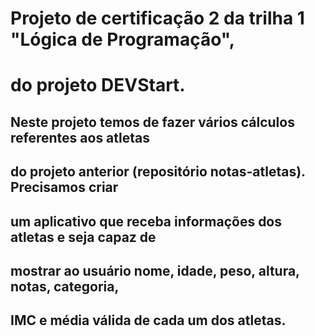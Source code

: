 # Projeto de certificação 2 da trilha 1 "Lógica de Programação", 
# do projeto DEVStart.

## Neste projeto temos de fazer vários cálculos referentes aos atletas
## do projeto anterior (repositório notas-atletas). Precisamos criar 
## um aplicativo que receba informações dos atletas e seja capaz de 
## mostrar ao usuário nome, idade, peso, altura, notas, categoria,
## IMC e média válida de cada um dos atletas. 